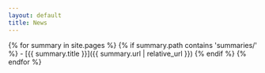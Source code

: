 ```yaml
---
layout: default
title: News
---
```


{% for summary in site.pages %}
  {% if summary.path contains 'summaries/' %}
    - [{{ summary.title }}]({{ summary.url | relative_url }})
  {% endif %}
{% endfor %}